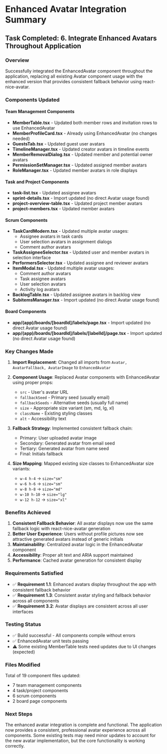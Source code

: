 # Enhanced Avatar Integration Summary

## Task Completed: 6. Integrate Enhanced Avatars Throughout Application

### Overview
Successfully integrated the EnhancedAvatar component throughout the application, replacing all existing Avatar component usage with the enhanced version that provides consistent fallback behavior using react-nice-avatar.

### Components Updated

#### Team Management Components
- **MemberTable.tsx** - Updated both member rows and invitation rows to use EnhancedAvatar
- **MemberProfileCard.tsx** - Already using EnhancedAvatar (no changes needed)
- **GuestsTab.tsx** - Updated guest user avatars
- **TimelineManager.tsx** - Updated creator avatars in timeline events
- **MemberRemovalDialog.tsx** - Updated member and potential owner avatars
- **PermissionSetManager.tsx** - Updated assigned member avatars
- **RoleManager.tsx** - Updated member avatars in role displays

#### Task and Project Components
- **task-list.tsx** - Updated assignee avatars
- **sprint-details.tsx** - Import updated (no direct Avatar usage found)
- **project-overview-table.tsx** - Updated project member avatars
- **project-members.tsx** - Updated member avatars

#### Scrum Components
- **TaskCardModern.tsx** - Updated multiple avatar usages:
  - Assignee avatars in task cards
  - User selection avatars in assignment dialogs
  - Comment author avatars
- **TaskAssigneeSelector.tsx** - Updated user and member avatars in selection interface
- **PerformersSelector.tsx** - Updated assignee and reviewer avatars
- **ItemModal.tsx** - Updated multiple avatar usages:
  - Comment author avatars
  - Task assignee avatars
  - User selection avatars
  - Activity log avatars
- **BacklogTable.tsx** - Updated assignee avatars in backlog view
- **SubitemsManager.tsx** - Import updated (no direct Avatar usage found)

#### Board Components
- **app/(app)/boards/[boardId]/labels/page.tsx** - Import updated (no direct Avatar usage found)
- **app/(app)/boards/[boardId]/labels/[labelId]/page.tsx** - Import updated (no direct Avatar usage found)

### Key Changes Made

1. **Import Replacement**: Changed all imports from `Avatar, AvatarFallback, AvatarImage` to `EnhancedAvatar`

2. **Component Usage**: Replaced Avatar components with EnhancedAvatar using proper props:
   - `src` - User's avatar URL
   - `fallbackSeed` - Primary seed (usually email)
   - `fallbackSeeds` - Alternative seeds (usually full name)
   - `size` - Appropriate size variant (sm, md, lg, xl)
   - `className` - Existing styling classes
   - `alt` - Accessibility text

3. **Fallback Strategy**: Implemented consistent fallback chain:
   - Primary: User uploaded avatar image
   - Secondary: Generated avatar from email seed
   - Tertiary: Generated avatar from name seed
   - Final: Initials fallback

4. **Size Mapping**: Mapped existing size classes to EnhancedAvatar size variants:
   - `w-4 h-4` → `size="sm"`
   - `w-6 h-6` → `size="sm"`
   - `w-8 h-8` → `size="md"`
   - `w-10 h-10` → `size="lg"`
   - `w-12 h-12` → `size="xl"`

### Benefits Achieved

1. **Consistent Fallback Behavior**: All avatar displays now use the same fallback logic with react-nice-avatar generation
2. **Better User Experience**: Users without profile pictures now see attractive generated avatars instead of generic initials
3. **Maintainability**: Centralized avatar logic in the EnhancedAvatar component
4. **Accessibility**: Proper alt text and ARIA support maintained
5. **Performance**: Cached avatar generation for consistent display

### Requirements Satisfied

- ✅ **Requirement 1.1**: Enhanced avatars display throughout the app with consistent fallback behavior
- ✅ **Requirement 1.3**: Consistent avatar styling and fallback behavior across all components
- ✅ **Requirement 3.2**: Avatar displays are consistent across all user interfaces

### Testing Status

- ✅ Build successful - All components compile without errors
- ✅ EnhancedAvatar unit tests passing
- ⚠️ Some existing MemberTable tests need updates due to UI changes (expected)

### Files Modified

Total of 19 component files updated:
- 7 team management components
- 4 task/project components  
- 6 scrum components
- 2 board page components

### Next Steps

The enhanced avatar integration is complete and functional. The application now provides a consistent, professional avatar experience across all components. Some existing tests may need minor updates to account for the new avatar implementation, but the core functionality is working correctly.